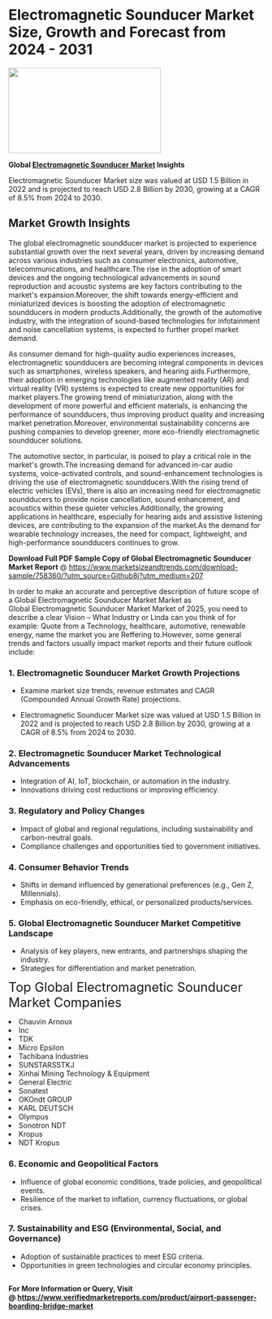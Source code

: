 <H1>Electromagnetic Sounducer Market Size, Growth and Forecast from 2024 - 2031</H1><img class="aligncenter size-medium wp-image-584254" src="https://thirdeyenews.in/wp-content/uploads/2024/09/Global-Market-Research-300x168.jpeg" alt="" width="300" height="168" /><p><strong>Global&nbsp;<a href="https://www.marketsizeandtrends.com/download-sample/758360/?utm_source=Github8j?utm_medium=207">Electromagnetic Sounducer Market</a> Insights</strong></p><p>Electromagnetic Sounducer Market size was valued at USD 1.5 Billion in 2022 and is projected to reach USD 2.8 Billion by 2030, growing at a CAGR of 8.5% from 2024 to 2030.</p><p><h2>Market Growth Insights</h2> <p>The global electromagnetic soundducer market is projected to experience substantial growth over the next several years, driven by increasing demand across various industries such as consumer electronics, automotive, telecommunications, and healthcare.The rise in the adoption of smart devices and the ongoing technological advancements in sound reproduction and acoustic systems are key factors contributing to the market's expansion.Moreover, the shift towards energy-efficient and miniaturized devices is boosting the adoption of electromagnetic soundducers in modern products.Additionally, the growth of the automotive industry, with the integration of sound-based technologies for infotainment and noise cancellation systems, is expected to further propel market demand.</p> <p>As consumer demand for high-quality audio experiences increases, electromagnetic soundducers are becoming integral components in devices such as smartphones, wireless speakers, and hearing aids.Furthermore, their adoption in emerging technologies like augmented reality (AR) and virtual reality (VR) systems is expected to create new opportunities for market players.The growing trend of miniaturization, along with the development of more powerful and efficient materials, is enhancing the performance of soundducers, thus improving product quality and increasing market penetration.Moreover, environmental sustainability concerns are pushing companies to develop greener, more eco-friendly electromagnetic soundducer solutions.</p> <p>The automotive sector, in particular, is poised to play a critical role in the market's growth.The increasing demand for advanced in-car audio systems, voice-activated controls, and sound-enhancement technologies is driving the use of electromagnetic soundducers.With the rising trend of electric vehicles (EVs), there is also an increasing need for electromagnetic soundducers to provide noise cancellation, sound enhancement, and acoustics within these quieter vehicles.Additionally, the growing applications in healthcare, especially for hearing aids and assistive listening devices, are contributing to the expansion of the market.As the demand for wearable technology increases, the need for compact, lightweight, and high-performance soundducers continues to grow.<p><span class=""><strong>Download Full PDF Sample Copy of Global Electromagnetic Sounducer Market Report</strong> @ <a href="https://www.marketsizeandtrends.com/download-sample/758360/?utm_source=Github8j?utm_medium=207" target="_blank">https://www.marketsizeandtrends.com/download-sample/758360/?utm_source=Github8j?utm_medium=207</a></span></p><p>In order to make an accurate and perceptive description of future scope of a Global&nbsp;Electromagnetic Sounducer Market Market as Global&nbsp;Electromagnetic Sounducer Market Market of 2025, you need to describe a clear Vision &ndash; What Industry or Linda can you think of for example: Quote from a Technology, healthcare, automotive, renewable energy, name the market you are Reffering to.However, some general trends and factors usually impact market reports and their future outlook include:</p><h3>1.&nbsp;<strong>Electromagnetic Sounducer Market Growth Projections</strong></h3><ul><li>Examine market size trends, revenue estimates and CAGR (Compounded Annual Growth Rate) projections.</li><li><p>Electromagnetic Sounducer Market size was valued at USD 1.5 Billion in 2022 and is projected to reach USD 2.8 Billion by 2030, growing at a CAGR of 8.5% from 2024 to 2030.</p></li></ul><h3>2.&nbsp;<strong>Electromagnetic Sounducer Market Technological Advancements</strong></h3><ul><li>Integration of AI, IoT, blockchain, or automation in the industry.</li><li>Innovations driving cost reductions or improving efficiency.</li></ul><h3>3.&nbsp;<strong>Regulatory and Policy Changes</strong></h3><ul><li>Impact of global and regional regulations, including sustainability and carbon-neutral goals.</li><li>Compliance challenges and opportunities tied to government initiatives.</li></ul><h3>4.&nbsp;<strong>Consumer Behavior Trends</strong></h3><ul><li>Shifts in demand influenced by generational preferences (e.g., Gen Z, Millennials).</li><li>Emphasis on eco-friendly, ethical, or personalized products/services.</li></ul><h3>5.&nbsp;<strong>Global Electromagnetic Sounducer Market Competitive Landscape</strong></h3><ul><li>Analysis of key players, new entrants, and partnerships shaping the industry.</li><li>Strategies for differentiation and market penetration.</li></ul><p data-pm-slice="1 1 []"><span style="color: inherit; font-family: inherit; font-size: 25px;">Top Global Electromagnetic Sounducer Market Companies</span></p><div class="" data-test-id=""><p><li>Chauvin Arnoux</li><li> Inc</li><li> TDK</li><li> Micro Epsilon</li><li> Tachibana Industries</li><li> SUNSTARSSTKJ</li><li> Xinhai Mining Technology & Equipment</li><li> General Electric</li><li> Sonatest</li><li> OKOndt GROUP</li><li> KARL DEUTSCH</li><li> Olympus</li><li> Sonotron NDT</li><li> Kropus</li><li> NDT Kropus</li></p></div><h3>6.&nbsp;<strong>Economic and Geopolitical Factors</strong></h3><ul><li>Influence of global economic conditions, trade policies, and geopolitical events.</li><li>Resilience of the market to inflation, currency fluctuations, or global crises.</li></ul><h3>7.&nbsp;<strong>Sustainability and ESG (Environmental, Social, and Governance)</strong></h3><ul><li>Adoption of sustainable practices to meet ESG criteria.</li><li>Opportunities in green technologies and circular economy principles.</li></ul><h2><strong style="font-size: 14px;">For More Information or Query, Visit @&nbsp;</strong><a style="background-color: #ffffff; font-size: 14px;" href="https://www.marketsizeandtrends.com/report/electromagnetic-sounducer-market/" target="_blank">https://www.verifiedmarketreports.com/product/airport-passenger-boarding-bridge-market</a></h2>